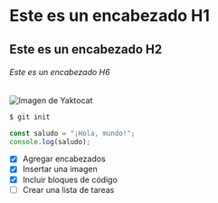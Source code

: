 # Este es un encabezado H1

## Este es un encabezado H2

###### Este es un encabezado H6

![Imagen de Yaktocat](https://octodex.github.com/images/yaktocat.png)

```bash
$ git init
```

```javascript
const saludo = "¡Hola, mundo!";
console.log(saludo);
```

- [x] Agregar encabezados
- [x] Insertar una imagen
- [x] Incluir bloques de código
- [ ] Crear una lista de tareas
